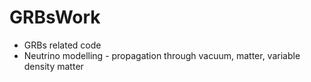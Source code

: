 GRBsWork
========

* GRBs related code
* Neutrino modelling - propagation through vacuum, matter, variable density matter
